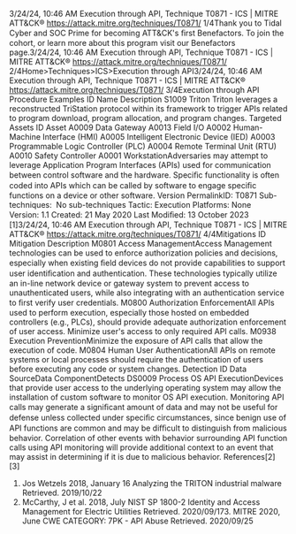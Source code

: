 3/24/24, 10:46 AM Execution through API, Technique T0871 - ICS | MITRE ATT&CK®
https://attack.mitre.org/techniques/T0871/ 1/4Thank you to Tidal Cyber and SOC Prime for becoming ATT&CK's ﬁrst Benefactors. To join the cohort, or learn more about this program visit our
Benefactors page.3/24/24, 10:46 AM Execution through API, Technique T0871 - ICS | MITRE ATT&CK®
https://attack.mitre.org/techniques/T0871/ 2/4Home>Techniques>ICS>Execution through API3/24/24, 10:46 AM Execution through API, Technique T0871 - ICS | MITRE ATT&CK®
https://attack.mitre.org/techniques/T0871/ 3/4Execution through API
Procedure Examples
ID Name Description
S1009 Triton Triton leverages a reconstructed TriStation protocol within its framework to trigger APIs related to program download,
program allocation, and program changes. 
Targeted Assets
ID Asset
A0009 Data Gateway
A0013 Field I/O
A0002 Human-Machine Interface (HMI)
A0005 Intelligent Electronic Device (IED)
A0003 Programmable Logic Controller (PLC)
A0004 Remote Terminal Unit (RTU)
A0010 Safety Controller
A0001 WorkstationAdversaries may attempt to leverage Application Program Interfaces (APIs) used for communication between control software and the
hardware. Speciﬁc functionality is often coded into APIs which can be called by software to engage speciﬁc functions on a device or other
software.
Version PermalinkID: T0871
Sub-techniques:  No sub-techniques
 
Tactic: Execution
 
Platforms: None
Version: 1.1
Created: 21 May 2020
Last Modiﬁed: 13 October 2023
[1]3/24/24, 10:46 AM Execution through API, Technique T0871 - ICS | MITRE ATT&CK®
https://attack.mitre.org/techniques/T0871/ 4/4Mitigations
ID Mitigation Description
M0801 Access
ManagementAccess Management technologies can be used to enforce authorization policies and decisions,
especially when existing ﬁeld devices do not provide capabilities to support user identiﬁcation and
authentication. These technologies typically utilize an in-line network device or gateway system to
prevent access to unauthenticated users, while also integrating with an authentication service to ﬁrst
verify user credentials.
M0800 Authorization
EnforcementAll APIs used to perform execution, especially those hosted on embedded controllers (e.g., PLCs), should
provide adequate authorization enforcement of user access. Minimize user's access to only required API
calls. 
M0938 Execution
PreventionMinimize the exposure of API calls that allow the execution of code.
M0804 Human User
AuthenticationAll APIs on remote systems or local processes should require the authentication of users before
executing any code or system changes.
Detection
ID Data SourceData ComponentDetects
DS0009 Process OS API
ExecutionDevices that provide user access to the underlying operating system may allow the installation
of custom software to monitor OS API execution. Monitoring API calls may generate a
signiﬁcant amount of data and may not be useful for defense unless collected under speciﬁc
circumstances, since benign use of API functions are common and may be diﬃcult to
distinguish from malicious behavior. Correlation of other events with behavior surrounding API
function calls using API monitoring will provide additional context to an event that may assist
in determining if it is due to malicious behavior.
References[2]
[3]
1. Jos Wetzels 2018, January 16 Analyzing the TRITON
industrial malware Retrieved. 2019/10/22
2. McCarthy, J et al. 2018, July NIST SP 1800-2 Identity and
Access Management for Electric Utilities Retrieved.
2020/09/173. MITRE 2020, June CWE CATEGORY: 7PK - API Abuse
Retrieved. 2020/09/25